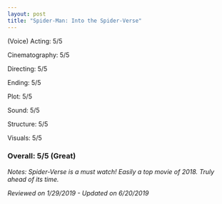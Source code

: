 ```yaml
---
layout: post
title: "Spider-Man: Into the Spider-Verse"
---
```


(Voice) Acting: 5/5

Cinematography: 5/5

Directing: 5/5

Ending: 5/5

Plot: 5/5

Sound: 5/5

Structure: 5/5

Visuals: 5/5

### Overall: 5/5 (Great)

*Notes: Spider-Verse is a must watch! Easily a top movie of 2018. Truly ahead of its time.*

*Reviewed on 1/29/2019 - Updated on 6/20/2019*
